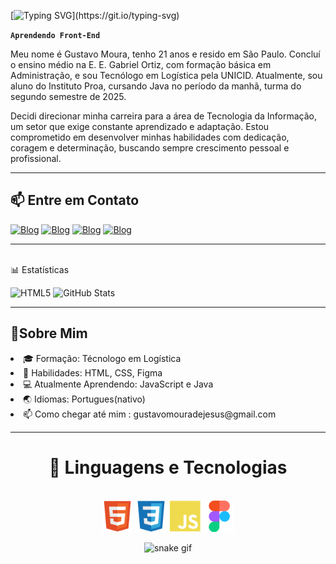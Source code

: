 [![Typing SVG](https://readme-typing-svg.herokuapp.com/?color=FFFFFF&size=35&center=true&vCenter=true&width=1000&lines=Olá,+Me+Chamo+Gustavo+Moura!;Sou+Desenvolvedor+Front-End.;Sejam+Bem-Vindos!!!!)](https://git.io/typing-svg)

**`Aprendendo Front-End`**

Meu nome é Gustavo Moura, tenho 21 anos e resido em São Paulo. Concluí o ensino médio na E. E. Gabriel Ortiz, com formação básica em Administração, e sou Tecnólogo em Logística pela UNICID. Atualmente, sou aluno do Instituto Proa, cursando Java no período da manhã, turma do segundo semestre de 2025.

Decidi direcionar minha carreira para a área de Tecnologia da Informação, um setor que exige constante aprendizado e adaptação. Estou comprometido em desenvolver minhas habilidades com dedicação, coragem e determinação, buscando sempre crescimento pessoal e profissional.

---

<h2 align="left">📫 Entre em Contato </h2>

[![Blog](https://img.shields.io/badge/Instagram-red?style=for-the-badge&logo=instagram&logoColor=white)](https://www.instagram.com/gmoura_djesus/?igsh=c21ueTRjaHlmOWto) [![Blog](https://img.shields.io/badge/LinkedIn-0077B5?style=for-the-badge&logo=linkedin&logoColor=white)](https://www.linkedin.com/in/gustavo-moura-861938222/) [![Blog](https://img.shields.io/badge/WhatsApp-25D366?style=for-the-badge&logo=whatsapp&logoColor=white)](https://wa.me/qr/YVEZDTIVTWLEK1) [![Blog](https://img.shields.io/badge/Gmail-D14836?style=for-the-badge&logo=gmail&logoColor=white)](mailto:gustavomouradejesus@gmai.com)

---
 
<br>
 📊 Estatísticas 
<br>

 <img
 aling="left"
 alt="HTML5"
 width="435px"
 src="https://github-readme-stats.vercel.app/api?username=GustavoMouraDeJesus&show_icons=true&theme=chartreuse-dark&include_all_commits&locale=pt-br&count_private=true" />
 <img
 aling="left"
 alt="GitHub Stats"
 width="392px"
 src="https://github-readme-stats.vercel.app/api/top-langs/?username=GustavoMouraDeJesus&theme=chartreuse-dark&locale=pt-br&layout=compact&custom_title=Tecnologias&langs_count=5&count_private=true" />

---
                      
###
<h2 align="left">📌Sobre Mim </h2>

<li>🎓 Formação: Técnologo em Logística </li>
<li>🎒 Habilidades: HTML, CSS, Figma</li>
<li>💻 Atualmente Aprendendo: JavaScript e Java </li>
<li>🌏 Idiomas: Portugues(nativo) </li>
<li>📫 Como chegar até mim : gustavomouradejesus@gmail.com</li>

---
###
<h1 align="center">🤖 Linguagens e Tecnologias </h1>
<br>
<div align="center">
  <img alt="HTML" height="50" width="50" src="https://raw.githubusercontent.com/devicons/devicon/master/icons/html5/html5-original.svg">
  <img alt="CSS" height="50" width="50" src="https://raw.githubusercontent.com/devicons/devicon/master/icons/css3/css3-original.svg">
  <img alt="CSS" height="50" width="50" src="https://raw.githubusercontent.com/devicons/devicon/master/icons/javascript/javascript-plain.svg">
  <img alt="Figma" height="50" width="50" src="https://raw.githubusercontent.com/devicons/devicon/master/icons/figma/figma-original.svg">
 <div>

![snake gif](https://github.com/GustavoMouraDeJesus/GustavoMouraDeJesus/blob/output/github-contribution-grid-snake.svg)
